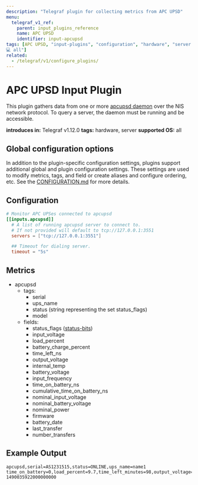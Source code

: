```yaml
---
description: "Telegraf plugin for collecting metrics from APC UPSD"
menu:
  telegraf_v1_ref:
    parent: input_plugins_reference
    name: APC UPSD
    identifier: input-apcupsd
tags: [APC UPSD, "input-plugins", "configuration", "hardware", "server
💻 all"]
related:
  - /telegraf/v1/configure_plugins/
---
```


# APC UPSD Input Plugin

This plugin gathers data from one or more [apcupsd daemon](https://sourceforge.net/projects/apcupsd/) over
the NIS network protocol. To query a server, the daemon must be running and be
accessible.

**introduces in:** Telegraf v1.12.0
**tags:** hardware, server
**supported OS:** all

[apcupsd_daemon]: https://sourceforge.net/projects/apcupsd/

## Global configuration options <!-- @/docs/includes/plugin_config.md -->

In addition to the plugin-specific configuration settings, plugins support
additional global and plugin configuration settings. These settings are used to
modify metrics, tags, and field or create aliases and configure ordering, etc.
See the [CONFIGURATION.md](/telegraf/v1/configuration/#plugins) for more details.

[CONFIGURATION.md]: ../../../docs/CONFIGURATION.md#plugins

## Configuration

```toml @sample.conf
# Monitor APC UPSes connected to apcupsd
[[inputs.apcupsd]]
  # A list of running apcupsd server to connect to.
  # If not provided will default to tcp://127.0.0.1:3551
  servers = ["tcp://127.0.0.1:3551"]

  ## Timeout for dialing server.
  timeout = "5s"
```

## Metrics

- apcupsd
  - tags:
    - serial
    - ups_name
    - status (string representing the set status_flags)
    - model
  - fields:
    - status_flags ([status-bits](http://www.apcupsd.org/manual/manual.html#status-bits))
    - input_voltage
    - load_percent
    - battery_charge_percent
    - time_left_ns
    - output_voltage
    - internal_temp
    - battery_voltage
    - input_frequency
    - time_on_battery_ns
    - cumulative_time_on_battery_ns
    - nominal_input_voltage
    - nominal_battery_voltage
    - nominal_power
    - firmware
    - battery_date
    - last_transfer
    - number_transfers

## Example Output

```text
apcupsd,serial=AS1231515,status=ONLINE,ups_name=name1 time_on_battery=0,load_percent=9.7,time_left_minutes=98,output_voltage=230.4,internal_temp=32.4,battery_voltage=27.4,input_frequency=50.2,input_voltage=230.4,battery_charge_percent=100,status_flags=8i 1490035922000000000
```

[status-bits]: http://www.apcupsd.org/manual/manual.html#status-bits
